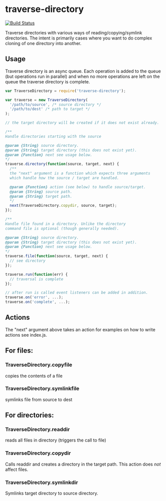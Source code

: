 traverse-directory
===============

[![Build
Status](https://travis-ci.org/lightsofapollo/traverse-directory.png)](https://travis-ci.org/lightsofapollo/traverse-directory)

Traverse directories with various ways of reading/copying/symlink directories.
The intent is primarily cases where you want to do complex cloning of one directory into another.

## Usage

Traverse directory is an async queue. Each operation is added to the
queue (but operations run in parallel) and when no more operations are
left on the queue the traverse directory is complete.


```js
var TraverseDirectory = require('traverse-directory');

var traverse = new TraverseDirectory(
  '/path/to/source', /* source directory */
  '/path/to/dest' /* path to target */
);

// the target directory will be created if it does not exist already.

/**
Handle directories starting with the source

@param {String} source directory.
@param {String} target directory (this does not exist yet).
@param {Function} next see usage below.
*/
traverse.directory(function(source, target, next) {
  /**
  the "next" argument is a function which expects three arguments
  which handle how the source / target are handled.

  @param {Function} action (see below) to handle source/target.
  @param {String} source path.
  @param {String} target path.
  */
  next(TraverseDirectory.copydir, source, target);
});

/** 
Handle file found in a directory. Unlike the directory 
command file is optional (though generally needed).

@param {String} source directory.
@param {String} target directory (this does not exist yet).
@param {Function} next see usage below.
*/
traverse.file(function(source, target, next) {
  // see directory
});

traverse.run(function(err) {
  // traversal is complete
});

// after run is called event listeners can be added in addition.
traverse.on('error', ...);
traverse.on('complete', ...);
```

## Actions

The "next" argument above takes an action for examples on how to
write actions see index.js.

## For files:

### TraverseDirectory.copyfile
copies the contents of a file

### TraverseDirectory.symlinkfile
symlinks file from source to dest

## For directories:

### TraverseDirectory.readdir
reads all files in directory (triggers the call to file)

### TraverseDirectory.copydir
Calls readdir and creates a directory in the target path.
This action does _not_ affect files.

### TraverseDirectory.symlinkdir
Symlinks target directory to source directory.
